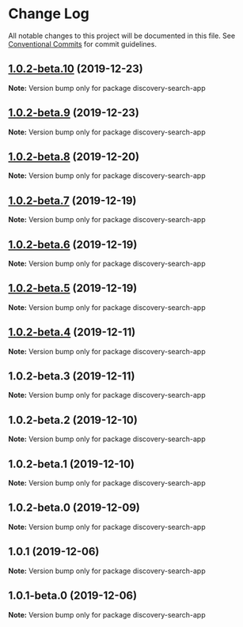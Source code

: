 # Change Log

All notable changes to this project will be documented in this file.
See [Conventional Commits](https://conventionalcommits.org) for commit guidelines.

## [1.0.2-beta.10](https://github.com/watson-developer-cloud/discovery-components/compare/discovery-search-app@1.0.2-beta.5...discovery-search-app@1.0.2-beta.10) (2019-12-23)

**Note:** Version bump only for package discovery-search-app





## [1.0.2-beta.9](https://github.com/watson-developer-cloud/discovery-components/compare/discovery-search-app@1.0.2-beta.5...discovery-search-app@1.0.2-beta.9) (2019-12-23)

**Note:** Version bump only for package discovery-search-app





## [1.0.2-beta.8](https://github.com/watson-developer-cloud/discovery-components/compare/discovery-search-app@1.0.2-beta.5...discovery-search-app@1.0.2-beta.8) (2019-12-20)

**Note:** Version bump only for package discovery-search-app





## [1.0.2-beta.7](https://github.com/watson-developer-cloud/discovery-components/compare/discovery-search-app@1.0.2-beta.5...discovery-search-app@1.0.2-beta.7) (2019-12-19)

**Note:** Version bump only for package discovery-search-app





## [1.0.2-beta.6](https://github.com/watson-developer-cloud/discovery-components/compare/discovery-search-app@1.0.2-beta.5...discovery-search-app@1.0.2-beta.6) (2019-12-19)

**Note:** Version bump only for package discovery-search-app





## [1.0.2-beta.5](https://github.com/watson-developer-cloud/discovery-components/compare/discovery-search-app@1.0.2-beta.3...discovery-search-app@1.0.2-beta.5) (2019-12-19)

**Note:** Version bump only for package discovery-search-app





## [1.0.2-beta.4](https://github.com/watson-developer-cloud/discovery-components/compare/discovery-search-app@1.0.2-beta.3...discovery-search-app@1.0.2-beta.4) (2019-12-11)

**Note:** Version bump only for package discovery-search-app





## 1.0.2-beta.3 (2019-12-11)

**Note:** Version bump only for package discovery-search-app





## 1.0.2-beta.2 (2019-12-10)

**Note:** Version bump only for package discovery-search-app





## 1.0.2-beta.1 (2019-12-10)

**Note:** Version bump only for package discovery-search-app





## 1.0.2-beta.0 (2019-12-09)

**Note:** Version bump only for package discovery-search-app





## 1.0.1 (2019-12-06)

**Note:** Version bump only for package discovery-search-app





## 1.0.1-beta.0 (2019-12-06)

**Note:** Version bump only for package discovery-search-app
